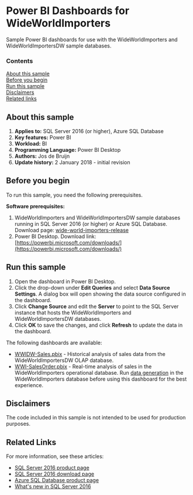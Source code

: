 # Power BI Dashboards for WideWorldImporters

Sample Power BI dashboards for use with the WideWorldImporters and WideWorldImportersDW sample databases.


### Contents

[About this sample](#about-this-sample)<br/>
[Before you begin](#before-you-begin)<br/>
[Run this sample](#run-this-sample)<br/>
[Disclaimers](#disclaimers)<br/>
[Related links](#related-links)<br/>


<a name=about-this-sample></a>

## About this sample

<!-- Delete the ones that don't apply -->
1. **Applies to:** SQL Server 2016 (or higher), Azure SQL Database
1. **Key features:** Power BI
1. **Workload:** BI
1. **Programming Language:** Power BI Desktop
1. **Authors:** Jos de Bruijn
1. **Update history:**
	2 January 2018 - initial revision


<a name=before-you-begin></a>

## Before you begin

To run this sample, you need the following prerequisites.

**Software prerequisites:**

<!-- Examples -->
1. WideWorldImporters and WideWorldImportersDW sample databases running in SQL Server 2016 (or higher) or Azure SQL Database. Download page: [wide-world-importers-release](http://go.microsoft.com/fwlink/?LinkID=800630)
1. Power BI Desktop. Download link: [https://powerbi.microsoft.com/downloads/](https://powerbi.microsoft.com/downloads/) 

<a name=run-this-sample></a>

## Run this sample

1. Open the dashboard in Power BI Desktop.
2. Click the drop-down under **Edit Queries** and select **Data Source Settings**. A dialog box will open showing the data source configured in the dashboard.
3. Click **Change Source** and edit the **Server** to point to the SQL Server instance that hosts the WideWorldImporters and WideWorldImportersDW databases.
4. Click **OK** to save the changes, and click **Refresh** to update the data in the dashboard.

The following dashboards are available:

- [WWIDW-Sales.pbix](WWIDW-Sales.pbix) - Historical analysis of sales data from the WideWorldImportersDW OLAP database.
- [WWI-SalesOrder.pbix](WWI-SalesOrder.pbix) - Real-time analysis of sales in the WideWorldImporters operational database. Run [data generation](https://docs.microsoft.com/sql/sample/world-wide-importers/data-generation) in the WideWorldImporters database before using this dashboard for the best experience.


<a name=disclaimers></a>

## Disclaimers
The code included in this sample is not intended to be used for production purposes.

<a name=related-links></a>

## Related Links
<!-- Links to more articles. Remember to delete "en-us" from the link path. -->
For more information, see these articles:
- [SQL Server 2016 product page](https://www.microsoft.com/server-cloud/products/sql-server-2016/)
- [SQL Server 2016 download page](https://www.microsoft.com/evalcenter/evaluate-sql-server-2016)
- [Azure SQL Database product page](https://azure.microsoft.com/services/sql-database/)
- [What's new in SQL Server 2016](https://msdn.microsoft.com/en-us/library/bb500435.aspx)
